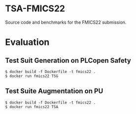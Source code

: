 # TSA-FMICS22
Source code and benchmarks for the FMICS22 submission.

# Evaluation
## Test Suit Generation on PLCopen Safety
```console
$ docker build -f Dockerfile -t fmics22 .
$ docker run fmics22 TSG
```
## Test Suite Augmentation on PU
```console
$ docker build -f Dockerfile -t fmics22 .
$ docker run fmics22 TSA
```
